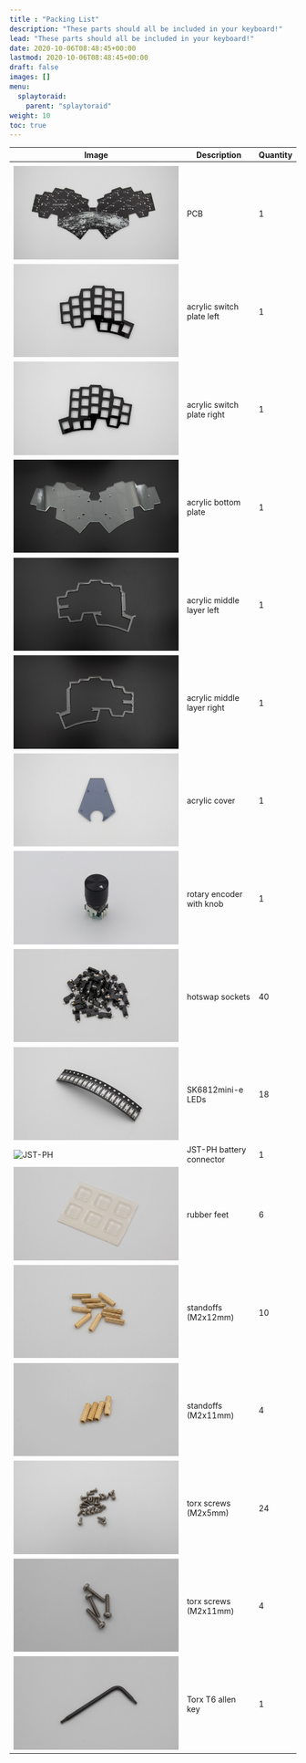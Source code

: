 ```yaml
---
title : "Packing List"
description: "These parts should all be included in your keyboard!"
lead: "These parts should all be included in your keyboard!"
date: 2020-10-06T08:48:45+00:00
lastmod: 2020-10-06T08:48:45+00:00
draft: false
images: []
menu:
  splaytoraid:
    parent: "splaytoraid"
weight: 10
toc: true
---
```


| Image                                      | Description                | Quantity |
| ------------------------------------------ | -------------------------- | -------- |
|                                            |
| ![PCB](pcb.jpg)                            | PCB                        | 1        |
| ![switchplateleft](switchplate-left.jpg)   | acrylic switch plate left  | 1        |
| ![switchplateright](switchplate-right.jpg) | acrylic switch plate right | 1        |
| ![bottomplate](bottom.jpg)                 | acrylic bottom plate       | 1        |
| ![middleplateleft](middle-left.jpg)        | acrylic middle layer left  | 1        |
| ![middleplateright](middle-right.jpg)      | acrylic middle layer right | 1        |
| ![cover](cover.jpg)                        | acrylic cover              | 1        |
| ![encoder](encoder.jpg)                    | rotary encoder with knob   | 1        |
| ![sockets](sockets.jpg)                    | hotswap sockets            | 40       |
| ![sk-mini](leds.jpg)                       | SK6812mini-e LEDs          | 18       |
| ![JST-PH]()                                | JST-PH battery connector   | 1        |
| ![rubberfeet](feet.jpg)                    | rubber feet                | 6        |
| ![standoff_12mm](standoffs-long.jpg)       | standoffs (M2x12mm)        | 10       |
| ![standoff_11mm](standoffs-short.jpg)      | standoffs (M2x11mm)        | 4        |
| ![screw_5mm](screws-short.jpg)             | torx screws (M2x5mm)       | 24       |
| ![screw_11mm](screws-long.jpg)             | torx screws (M2x11mm)      | 4        |
| ![allen_key](allen_key.jpg)                | Torx T6 allen key          | 1        |